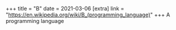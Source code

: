 +++
title = "B"
date = 2021-03-06
[extra]
link = "https://en.wikipedia.org/wiki/B_(programming_language)"
+++
A programming language

